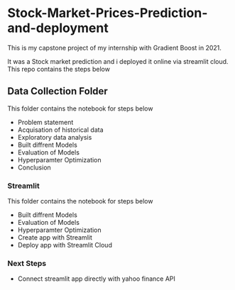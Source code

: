 # Stock-Market-Prices-Prediction-and-deployment
This is my capstone project of my internship with Gradient Boost in 2021.

It was a Stock market prediction and i deployed it online via streamlit cloud. This repo contains the steps below

## Data Collection Folder
 This folder contains the notebook for steps below

<ul>
<li>Problem statement</li>
<li>Acquisation of historical data </li>
<li>Exploratory data analysis </li>
<li>Built diffrent Models</li>
<li>Evaluation of Models </li>
<li>Hyperparamter Optimization </li>
<li>Conclusion </li>
</ul>

### Streamlit
This folder contains the notebook for steps below

<ul>
<li>Built diffrent Models</li>
<li>Evaluation of Models </li>
<li>Hyperparamter Optimization</li>
<li>Create app with Streamlit</li>
<li>Deploy app with Streamlit Cloud</li>
 </li>
</ul>

### Next Steps
<ul>
<li>Connect streamlit app directly with yahoo finance API</li>
</ul>
